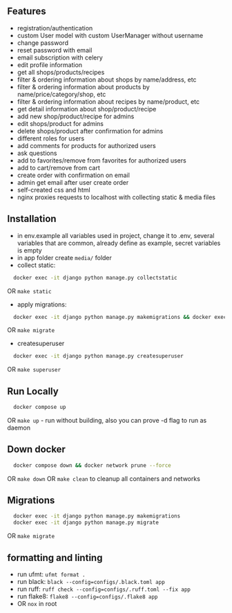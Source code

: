 ## Features
- registration/authentication
- custom User model with custom UserManager without username
- change password
- reset password with email
- email subscription with celery
- edit profile information
- get all shops/products/recipes
- filter & ordering information about shops by name/address, etc
- filter & ordering information about products by name/price/category/shop, etc
- filter & ordering information about recipes by name/product, etc
- get detail information about shop/product/recipe
- add new shop/product/recipe for admins
- edit shops/product for admins
- delete shops/product after confirmation for admins
- different roles for users
- add comments for products for authorized users
- ask questions
- add to favorites/remove from favorites for authorized users
- add to cart/remove from cart
- create order with confirmation on email
- admin get email after user create order
- self-created css and html
- nginx proxies requests to localhost with collecting static & media files

## Installation
- in env.example all variables used in project, change it to .env, several variables that are common, already define as example, secret variables is empty
- in app folder create `media/` folder
- collect static:
```bash
  docker exec -it django python manage.py collectstatic
```
OR `make static`
- apply migrations:
```bash
  docker exec -it django python manage.py makemigrations && docker exec -it django python manage.py migrate
```
OR `make migrate`
- createsuperuser
```bash
  docker exec -it django python manage.py createsuperuser
```
OR `make superuser`
## Run Locally
```bash
  docker compose up
```
OR `make up` - run without building, also you can prove -d flag to run as daemon

## Down docker
```bash
  docker compose down && docker network prune --force
```
OR `make down` OR `make clean` to cleanup all containers and networks

## Migrations
```bash
  docker exec -it django python manage.py makemigrations
  docker exec -it django python manage.py migrate
```
OR `make migrate`


## formatting and linting
- run ufmt: `ufmt format .`
- run black: `black --config=configs/.black.toml app`
- run ruff: `ruff check --config=configs/.ruff.toml --fix app`
- run flake8: `flake8 --config=configs/.flake8 app`
- OR `nox` in root

